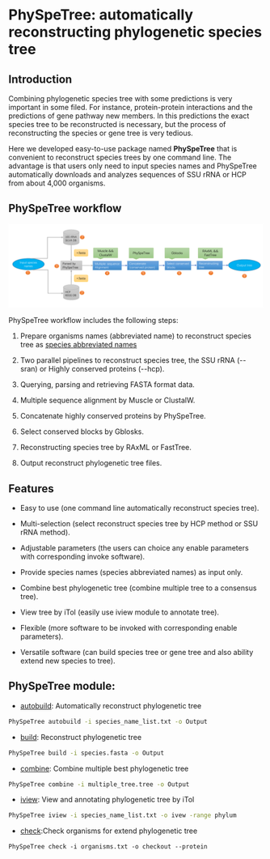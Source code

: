 
# PhySpeTree: automatically reconstructing phylogenetic species tree


## Introduction

Combining phylogenetic species tree with some predictions is very important in some filed. For instance,
protein-protein interactions and the predictions of gene pathway new members. In this predictions the exact species tree to be reconstructed
is necessary, but the process of reconstructing the species or gene tree is very tedious.

Here we developed easy-to-use package named **PhySpeTree** that is convenient to reconstruct species trees by one command line.
The advantage is that users only need to input species names and PhySpeTree automatically downloads
and analyzes sequences of SSU rRNA or HCP from about 4,000 organisms.


## PhySpeTree workflow


![workflow](img/PhySpeTree_work_follow.png)


PhySpeTree workflow includes the following steps:

1. Prepare organisms names (abbreviated name) to reconstruct species tree as [species abbreviated names][1]

2. Two parallel pipelines to reconstruct species tree, the SSU rRNA (--sran) or Highly conserved proteins (--hcp).

3. Querying, parsing and retrieving FASTA format data.

4. Multiple sequence alignment by Muscle or ClustalW.

5. Concatenate highly conserved proteins by PhySpeTree.

6. Select conserved blocks by Gblosks.

7. Reconstructing species tree by RAxML or FastTree.

8. Output reconstruct phylogenetic tree files.



## Features

- Easy to use (one command line automatically reconstruct species tree).

- Multi-selection (select reconstruct species tree by HCP method or SSU rRNA method).

- Adjustable parameters (the users can choice any enable parameters with corresponding invoke software).

- Provide species names (species abbreviated names) as input only.

- Combine best phylogenetic tree (combine multiple tree to a consensus tree).

- View tree by iTol (easily use iview module to annotate tree).

- Flexible (more software to be invoked with corresponding enable parameters).

- Versatile software (can build species tree or gene tree and also ability extend new species to tree).


## PhySpeTree module:

* [autobuild](usage.md#autobuild): Automatically reconstruct phylogenetic tree

```bash
PhySpeTree autobuild -i species_name_list.txt -o Output
```


* [build](usage.md#build): Reconstruct phylogenetic tree

```bash
PhySpeTree build -i species.fasta -o Output
```

* [combine](usage.md#combine): Combine multiple best phylogenetic tree 

```bash
PhySpeTree combine -i multiple_tree.tree -o Output
```


* [iview](usage.md#iview): View and annotating phylogenetic tree by iTol

```bash
PhySpeTree iview -i species_name_list.txt -o ivew -range phylum 
```

* [check](usage.md#check):Check organisms for extend phylogenetic tree 

```
PhySpeTree check -i organisms.txt -o checkout --protein
```


[1]: example/organism_example_list.txt